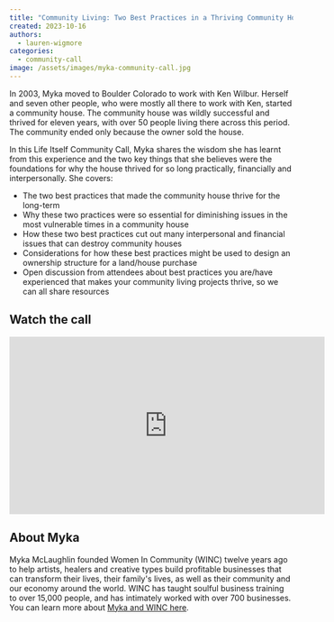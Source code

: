 ```yaml
---
title: "Community Living: Two Best Practices in a Thriving Community House with Myka McLaughlin"
created: 2023-10-16
authors:
  - lauren-wigmore
categories:
  - community-call
image: /assets/images/myka-community-call.jpg
---
```

In 2003, Myka moved to Boulder Colorado to work with Ken Wilbur. Herself and seven other people, who were mostly all there to work with Ken, started a community house. The community house was wildly successful and thrived for eleven years, with over 50 people living there across this period. The community ended only because the owner sold the house. 

In this Life Itself Community Call, Myka shares the wisdom she has learnt from this experience and the two key things that she believes were the foundations for why the house thrived for so long practically, financially and interpersonally.  She covers: 
* The two best practices that made the community house thrive for the long-term 
* Why these two practices were so essential for diminishing issues in the most vulnerable times in a community house
* How these two best practices cut out many interpersonal and financial issues that can destroy community houses
* Considerations for how these best practices might be used to design an ownership structure for a land/house purchase
* Open discussion from attendees about best practices you are/have experienced that makes your community living projects thrive, so we can all share resources

## Watch the call

<iframe width="560" height="315" src="https://www.youtube.com/embed/lnxCF4EuysU?si=TFla1F8OHTvztRmM" title="YouTube video player" frameborder="0" allow="accelerometer; autoplay; clipboard-write; encrypted-media; gyroscope; picture-in-picture; web-share" allowfullscreen></iframe>


## About Myka
Myka McLaughlin founded Women In Community (WINC) twelve years ago to help artists, healers and creative types build profitable businesses that can transform their lives, their family's lives, as well as their community and our economy around the world. WINC has taught soulful business training to over 15,000 people, and has intimately worked with over 700 businesses. You can learn more about [Myka and WINC here](https://womenincommunity.com/).